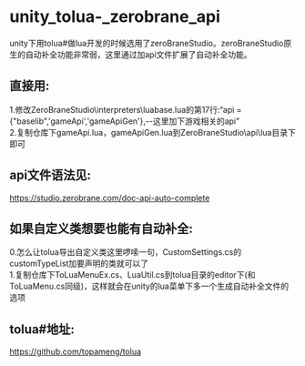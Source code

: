 # unity_tolua-_zerobrane_api


unity下用tolua#做lua开发的时候选用了zeroBraneStudio。zeroBraneStudio原生的自动补全功能非常弱，这里通过加api文件扩展了自动补全功能。

## 直接用:
  1.修改ZeroBraneStudio\interpreters\luabase.lua的第17行:“api = {"baselib",'gameApi','gameApiGen'},--这里加下游戏相关的api”  
  2.复制仓库下gameApi.lua，gameApiGen.lua到ZeroBraneStudio\api\lua目录下即可
  
## api文件语法见:
  https://studio.zerobrane.com/doc-api-auto-complete

## 如果自定义类想要也能有自动补全:
  0.怎么让tolua导出自定义类这里啰嗦一句，CustomSettings.cs的customTypeList加要声明的类就可以了  
  1.复制仓库下ToLuaMenuEx.cs、LuaUtil.cs到tolua目录的editor下(和ToLuaMenu.cs同级)，这样就会在unity的lua菜单下多一个生成自动补全文件的选项
  
## tolua#地址:
  https://github.com/topameng/tolua

